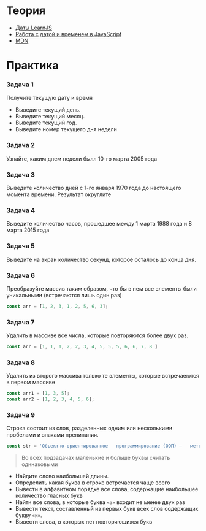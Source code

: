 # Теория

- [Даты LearnJS](https://learn.javascript.ru/datetime)
- [Работа с датой и временем в JavaScript](https://itchief.ru/javascript/date)
- [MDN](https://developer.mozilla.org/ru/docs/Web/JavaScript/Reference/Global_Objects/Date)

# Практика

### Задача 1

Получите текущую дату и время
- Выведите текущий день.
- Выведите текущий месяц.
- Выведите текущий год.
- Выведите номер текущего дня недели

### Задача 2

Узнайте, каким днем недели былл 10-го марта 2005 года

### Задача 3

Выведите количество дней с 1-го января 1970 года до настоящего момента времени. Результат округлите

### Задача 4

Выведите количество часов, прошедшее между 1 марта 1988 года и 8 марта 2015 года

### Задача 5

Выведите на экран количество секунд, которое осталось до конца дня.

### Задача 6

Преобразуйте массив таким образом, что бы в нем все элементы были уникальными (встречаются лишь один раз)

```javascript
const arr = [1, 2, 3, 1, 2, 5, 6, 3];
```

### Задача 7

Удалить в массиве все числа, которые повторяются более двух раз.

```javascript
const arr = [1, 1, 1, 2, 2, 3, 4, 5, 5, 5, 6, 6, 7, 8 ]
```

### Задача 8
Удалить из второго массива только те элементы, которые встречаеются в первом массиве
```javascript
const arr1 = [1, 3, 5];
const arr2 = [1, 2, 3, 4, 5, 6];
```

### Задача 9

Строка состоит из слов, разделенных одним или несколькими пробелами и знаками препинания.
```javascript
const str = 'Объектно-ориентированное   программирование (ООП) —   методология программирования, основанная на   представлении программы в виде совокупности    объектов, каждый из которых является   экземпляром определённого класса, а классы    образуют иерархию наследования'
```

> Во всех подзадачах маленькие и больше буквы считать одинаковыми

- Найдите слово наибольшей длины.
- Определить какая буква в строке встречается чаще всего
- Вывести в алфавитном порядке все слова, содержащие наибольшее количество гласных букв
- Найти все слова, в которые буква `«а»` входит не менее двух раз
- Вывести текст, составленный из первых букв всех слов содержащих букву `«и»`.
- Вывести слова, в которых нет повторяющихся букв


